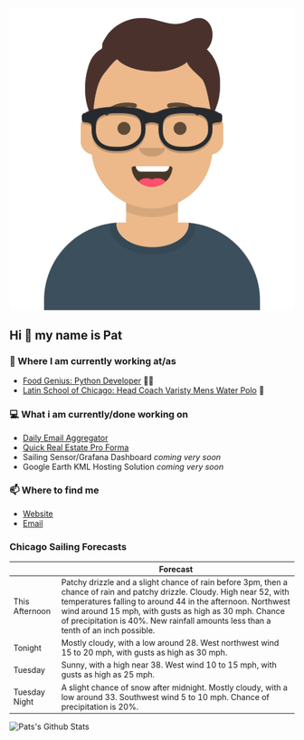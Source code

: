 [![Social banner for p-j-falconer](https://raw.githubusercontent.com/P-J-FALCONER/P-J-FALCONER/master/assets/avataaars.svg)](https://patfalconer.com/)
## Hi :wave: my name is Pat

### 💼 Where I am currently working at/as
- [Food Genius: Python Developer](https://getfoodgenius.com/) 🍔🐍
- [Latin School of Chicago: Head Coach Varisty Mens Water Polo](https://www.latinschool.org/) 🤽


### 💻 What i am currently/done working on
 - [Daily Email Aggregator](https://github.com/P-J-FALCONER/dott_daily_mail)
 - [Quick Real Estate Pro Forma](https://github.com/P-J-FALCONER/henry)
 - Sailing Sensor/Grafana Dashboard *coming very soon*
 - Google Earth KML Hosting Solution *coming very soon*

### 📫 Where to find me
 - [Website](https://patfalconer.com/)
 - [Email](mailto:patrick.j.falconer@gmail.com)


### Chicago Sailing Forecasts
|   | Forecast  |
|---|---|
| This Afternoon | Patchy drizzle and a slight chance of rain before 3pm, then a chance of rain and patchy drizzle. Cloudy. High near 52, with temperatures falling to around 44 in the afternoon. Northwest wind around 15 mph, with gusts as high as 30 mph. Chance of precipitation is 40%. New rainfall amounts less than a tenth of an inch possible. |
| Tonight | Mostly cloudy, with a low around 28. West northwest wind 15 to 20 mph, with gusts as high as 30 mph. |
| Tuesday | Sunny, with a high near 38. West wind 10 to 15 mph, with gusts as high as 25 mph. |
| Tuesday Night | A slight chance of snow after midnight. Mostly cloudy, with a low around 33. Southwest wind 5 to 10 mph. Chance of precipitation is 20%. |

![Pats's Github Stats](https://github-readme-stats.vercel.app/api?username=p-j-falconer&show_icons=true&theme=radical)

